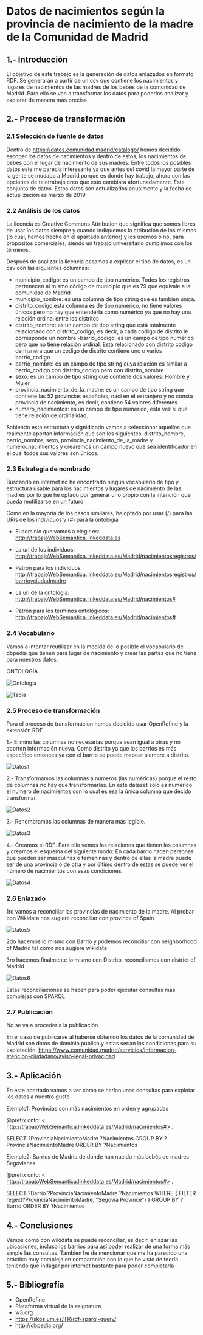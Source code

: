 
# Datos de nacimientos según la provincia de nacimiento de la madre de la Comunidad de Madrid

## 1.- Introducción

El objetivo de este trabajo es la generación de datos enlazados en formato RDF. Se generarán a partir de un csv que contiene los nacimientos y lugares de nacimientos de las madres de los bebés de la comunidad de Madrid. Para ello se van a transformar los datos para poderlos analizar y explotar de manera más precisa.

## 2.- Proceso de transformación

### 2.1 Selección de fuente de datos

Dentro de https://datos.comunidad.madrid/catalogo/ hemos decidido escoger los datos de nacimientos y dentro de estos, los nacimientos de bebes con el lugar de nacimiento de sus madres. Entre todos los posibles datos este me parecía interesante ya que antes del covid la mayor parte de la gente se mudaba a Madrid porque es donde hay trabajo, ahora con las opciones de teletrabajo creo que esto cambiará afortunadamente. Este conjunto de datos. Estos datos son actualizados anualmente y la fecha de actualización es marzo de 2019

### 2.2 Análisis de los datos

La licencia es 	Creative Commons Attribution que significa que somos libres de usar los datos siempre y cuando indiquemos la atribución de los mismos (lo cual, hemos hecho en el apartado anterior) y los usemos o no, para propositos comerciales, siendo un trabajo universitario cumplimos con los términos.

Después de analizar la licencia pasamos a explicar el tipo de datos, es un csv con las siguientes columnas:
  - municipio_codigo: es un campo de tipo numérico. Todos los registros pertenecen al mismo código de municipio que es 79 que equivale a la comunidad de Madrid
  - municipio_nombre: es una columna de tipo string que es también única.
  - distrito_codigo:esta columna es de tipo numérico, no tiene valores únicos pero no hay que entenderla como numérico ya que no hay una relación ordinal entre los distritos
  - distrito_nombre: es un campo de tipo string que está totalmente relacionado con distrito_codigo, es decir, a cada codigo de distrito le corresponde un nombre
  -barrio_codigo: es un campo de tipo numérico pero que no tiene relación ordinal. Está relacionado con distrito codigo de manera que un código de distrito contiene uno o varios barrio_codigo
  - barrio_nombre: es un campo de tipo string cuya relacion es similar a barrio_codigo con distrito_codigo pero con distrito_nombre
  - sexo: es un campo de tipo string que contiene dos valores: Hombre y Mujer
  - provincia_nacimiento_de_la_madre: es un campo de tipo string que contiene las 52 provincias españoles, nací en el extranjero y no consta provincia de nacimiento, es decir, contiene 54 valores diferentes
  - numero_nacimientos: es un campo de tipo numérico, esta vez si que tiene relación de ordinalidad.

Sabiendo esta estructura y signidicado vamos a seleccionar aquellos que realmente aportan información que son los siguientes: distrito_nombre, barrio_nombre, sexo, provincia_nacimiento_de_la_madre y numero_nacimientos y crearemos un campo nuevo que sea identificador en el cual todos sus valores son únicos.

### 2.3 Estrategia de nombrado

Buscando en internet no he encontrado ningún vocabulario de tipo y estructura usable para los nacimientos y lugares de nacimiento de las madres por lo que he optado por generar uno propio con la intención que pueda reutilizarse en un futuro

Como en la mayoría de los casos similares, he optado por usar (/) para las URIs de los individuos y (#) para la ontología 

 - El dominio que vamos a elegir es:
    http://trabajoWebSemantica.linkeddata.es

 - La uri de los individuos: 
    http://trabajoWebSemantica.linkeddata.es/Madrid/nacimientosregistros/

 - Patrón para los individuos:
     http://trabajoWebSemantica.linkeddata.es/Madrid/nacimientosregistros/barrioyciudadmadre


 - La uri de la ontología:
    http://trabajoWebSemantica.linkeddata.es/Madrid/nacimientos#
 
 - Patrón para los términos ontológicos:
    http://trabajoWebSemantica.linkeddata.es/Madrid/nacimientos#

### 2.4 Vocabulario

Vamos a intentar reutilizar en la medida de lo posible el vocabulario de dbpedia que tienen para lugar de nacimiento y crear las partes que no tiene para nuestros datos. 

ONTOLOGÍA

![Ontología](images/ontologia.png)

![Tabla](images/tabla.png)

### 2.5 Proceso de transformación

Para el proceso de transformacion hemos decidido usar OpenRefine y la extensión RDF

1.- Elimino las columnas no necesarias porque sean igual a otras y no aporten información nueva. Como distrito ya que los barrios es más específico entonces ya con el barrio se puede mapear siempre a distrito.

![Datos1](images/img1.png)

2.- Transformamos las columnas a números (las numéricas) porque el resto de columnas no hay que transformarlas. En este dataset solo es numérico el numero de nacimientos con lo cual es esa la única columna que decido transformar.

![Datos2](images/img2.png)

3.- Renombramos las columnas de manera más legible.

![Datos3](images/img3.png)

4.- Creamos el RDF. Para ello vemos las relaciones que tienen las columnas y creamos el esquema del siguiente modo: 
En cada barrio nacen personas que pueden ser masculinas o femeninas y dentro de ellas la madre puede ser de una provincia o de otra y por último dentro de estas se puede ver el número de nacimientos con esas condiciones.

![Datos4](images/img4.png)

### 2.6 Enlazado

1ro vamos a reconciliar las provincias de nacimiento de la madre. Al probar con Wikidata nos sugiere reconciliar con province of Spain

![Datos5](images/img5.png)

2do hacemos lo mismo con Barrio y podemos reconciliar con neighborhood of Madrid tal como nos sugiere wikidata

3ro hacemos finalmente lo mismo con Distrito, reconciliamos con district of Madrid

![Datos6](images/img6.png)

Estas reconciliaciones se hacen para poder ejecutar consultas más complejas con SPARQL

### 2.7 Publicación

No se va a proceder a la publicación

En el caso de publicarse al haberse obtenido los datos de la comunidad de Madrid son datos de dominio público y estas serían las condicionas para su explotación.
https://www.comunidad.madrid/servicios/informacion-atencion-ciudadano/aviso-legal-privacidad

## 3.- Aplicación

En este apartado vamos a ver como se harían unas consultas para explotar los datos a nuestro gusto

Ejemplo1: Provincias con más nacimientos en orden y agrupadas


@prefix onto: < http://trabajoWebSemantica.linkeddata.es/Madrid/nacimientos#> .

SELECT  ?ProvinciaNacimientoMadre ?Nacimientos
GROUP BY ?ProvinciaNacimientoMadre
ORDER BY ?Nacimientos

Ejemplo2: Barrios de Madrid de donde han nacido más bebés de madres Segovianas

@prefix onto: < http://trabajoWebSemantica.linkeddata.es/Madrid/nacimientos#> .

SELECT  ?Barrio ?ProvinciaNacimientoMadre ?Nacimientos WHERE {
    FILTER regex(?ProvinciaNacimientoMadre, "Segovia Province")
}
GROUP BY ?Barrio
ORDER BY ?Nacimientos

## 4.- Conclusiones

Vemos como con wikidata se puede reconciliar, es decir, enlazar las ubicaciones, incluso los barrios para así poder realizar de una forma más simple las consultas. Tambien he de mencionar que me ha parecido una práctica muy compleja en comparación con lo que he visto de teoría teniendo que indagar por internet bastante para poder completarla

## 5.- Bibliografía

*   OpenRefine
*   Plataforma virtual de la asignatura
*   w3.org
*   https://skos.um.es/TR/rdf-sparql-query/
*   http://dbpedia.org/
